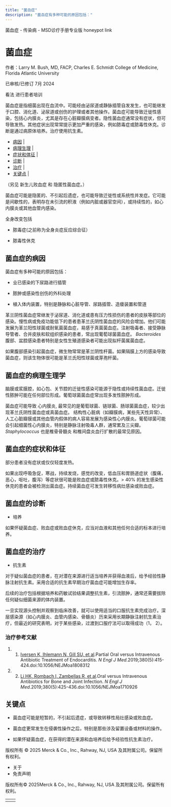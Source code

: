 ```yaml
---
title: "菌血症"
description: "菌血症有多种可能的原因包括："
---
```


﻿菌血症 \- 传染病 \- MSD诊疗手册专业版 honeypot link

# 菌血症

作者：Larry M. Bush, MD, FACP, Charles E. Schmidt College of Medicine, Florida Atlantic University

已审核/已修订 7月 2024

看法 进行患者培训

菌血症是指细菌出现在血流中。可能经由泌尿道或静脉插管自发发生，也可能继发于口腔、消化道、泌尿道或创伤的护理或者其他操作。菌血症可能导致迁徙性感染，包括心内膜炎，尤其是存在心脏瓣膜病变者。隐性菌血症通常没有症状，但可导致发热。其他症状出现常常提示更加严重的感染，例如脓毒症或脓毒性休克。诊断是通过病原体培养。治疗使用抗生素。

- [病因](#病因_v998010_zh) \|
- [病理生理](#病理生理_v998027_zh) \|
- [症状和体征](#症状和体征_v998033_zh) \|
- [诊断](#诊断_v998037_zh) \|
- [治疗](#治疗_v998041_zh) \|
- [关键点](#关键点_v6647094_zh) \|

（另见 新生儿败血症 和 隐匿性菌血症。）

菌血症可能是隐匿的、不引起后遗症，也可能导致迁徙性或系统性并发症。它可能是间歇性的，表明存在未引流的积液（例如内脏或器官空间），或持续性的，如心内膜炎或其他血管内感染。

全身改变包括

- 脓毒症(之前称为全身炎症反应综合征）

- 脓毒性休克


## 菌血症的病因

菌血症有多种可能的原因包括：

- 业已感染的下尿路进行插管

- 脓肿或感染性创伤的外科处理

- 植入体内装置，特别是静脉和心脏导管、尿路插管、造瘘装置和管道


革兰阴性菌血症常继发于泌尿道、消化道或患有压力性损伤的患者的皮肤等部位的感染。慢性病或免疫功能低下的患者患革兰氏阴性菌血症的风险会增加。他们可能发展为革兰阳性球菌或耐氧菌菌血症，易感于真菌菌血症。注射吸毒者、接受静脉导管者、合并皮肤和软组织感染的患者，常出现葡萄球菌菌血症。 _Bacteroides_ 腹部、盆腔感染患者特别是女性生殖道感染者可能出现拟杆菌属菌血症。

如果腹部感染引起菌血症，微生物常常是革兰阴性杆菌。如果隔膜上方的感染导致菌血症，则该生物体很可能是革兰氏阳性球菌或芽孢杆菌。

## 菌血症的病理生理学

脑膜或浆膜腔，如心包、关节腔的迁徙性感染可能源于隐性或持续性菌血症。迁徙性脓肿可能在任何部位形成。葡萄球菌菌血症常出现多发性脓肿形成。

菌血症可能导致 心内膜炎, 最常见的是葡萄球菌、链球菌、肠球菌菌血症，较少出现革兰氏阴性菌血症或真菌血症。 结构性心脏病（如瓣膜病，某些先天性异常）、人工心脏瓣膜或其他血管内假体的病人容易发展为感染性心内膜炎。葡萄球菌可能会引起细菌性心内膜炎，特别是静脉注射吸毒人群，通常累及三尖瓣。 _Staphylococcus_ 也是椎骨骨髓炎 和椎间盘炎血行扩散的最常见原因。

## 菌血症的症状和体征

部分患者没有症状或仅仅轻度发热。

如果出现呼吸急促，寒战，持续发烧，感觉的改变，低血压和胃肠道症状（腹痛，恶心，呕吐，腹泻）等症状很可能是败血症或脓毒性休克。\> 40% 的发生感染性休克的患者会被检测出菌血症。持续菌血症可发生转移性病灶感染或败血症。

## 菌血症的诊断

- 培养


如果怀疑菌血症、败血症或败血症休克，应当对血液和其他任何合适的标本进行培养。

## 菌血症的治疗

- 抗生素


对于疑似菌血症的患者，在对潜在来源进行适当培养并获得血液后，给予经验性静脉注射抗生素。采用合适的抗生素早期治疗菌血症可能增加生存率。

后续的治疗包括根据培养和药敏试验结果调整抗生素，引流脓肿，通常还需要拔除任何疑似细菌来源的体内装置。

一旦实现源头控制并观察到临床改善，就可以使用适当的口服抗生素完成治疗。深层感染源（如心内膜炎、血管内感染、骨髓炎）历来采用长期静脉注射抗生素治疗，但最近的研究表明，对于某些感染，过渡到口服疗法可以取得成功（1， 2）。

### 治疗参考文献

1. 1. [Iversen K, Ihlemann N, Gill SU, et al](https://pubmed.ncbi.nlm.nih.gov/30152252/).Partial Oral versus Intravenous Antibiotic Treatment of Endocarditis. _N Engl J Med_.2019;380(5):415-424.doi:10.1056/NEJMoa1808312

2. 2. [Li HK, Rombach I, Zambellas R, et al](https://www.ncbi.nlm.nih.gov/pmc/articles/PMC6522347/).Oral versus Intravenous Antibiotics for Bone and Joint Infection. _N Engl J Med_.2019;380(5):425-436.doi:10.1056/NEJMoa1710926


## 关键点

- 菌血症可能是短暂的，不引起后遗症，或导致转移性局灶感染或败血症。

- 菌血症更常发生在侵袭性操作之后，特别是那些涉及留置设备或材料的操作。

- 如果怀疑菌血症，在获得的潜在来源和血培养后给予经验性抗生素治疗。




版权所有 © 2025
Merck & Co., Inc., Rahway, NJ, USA 及其附属公司。保留所有权利。

- 关于
- 免责声明

版权所有© 2025Merck & Co., Inc., Rahway, NJ, USA 及其附属公司。保留所有权利。

|     |     |
| --- | --- |
|  |  |